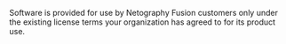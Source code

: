 Software is provided for use by Netography Fusion customers only under the existing license terms your organization has agreed to for its product use.